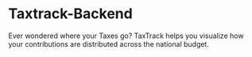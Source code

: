 # Taxtrack-Backend
Ever wondered where your Taxes go? TaxTrack helps you visualize how your contributions are distributed across the national budget.
